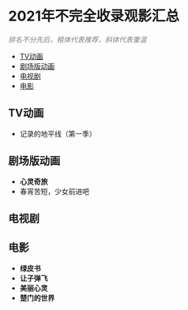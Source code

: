 <h1>2021年不完全收录观影汇总</h1>

<font color=gray>*排名不分先后，粗体代表推荐，斜体代表重温*</font>

- [TV动画](#tv动画)
- [剧场版动画](#剧场版动画)
- [电视剧](#电视剧)
- [电影](#电影)

## TV动画
- 记录的地平线（第一季）

## 剧场版动画
- **心灵奇旅**
- 春宵苦短，少女前进吧

## 电视剧

## 电影
- **绿皮书**
- **让子弹飞**
- **美丽心灵**
- **楚门的世界**